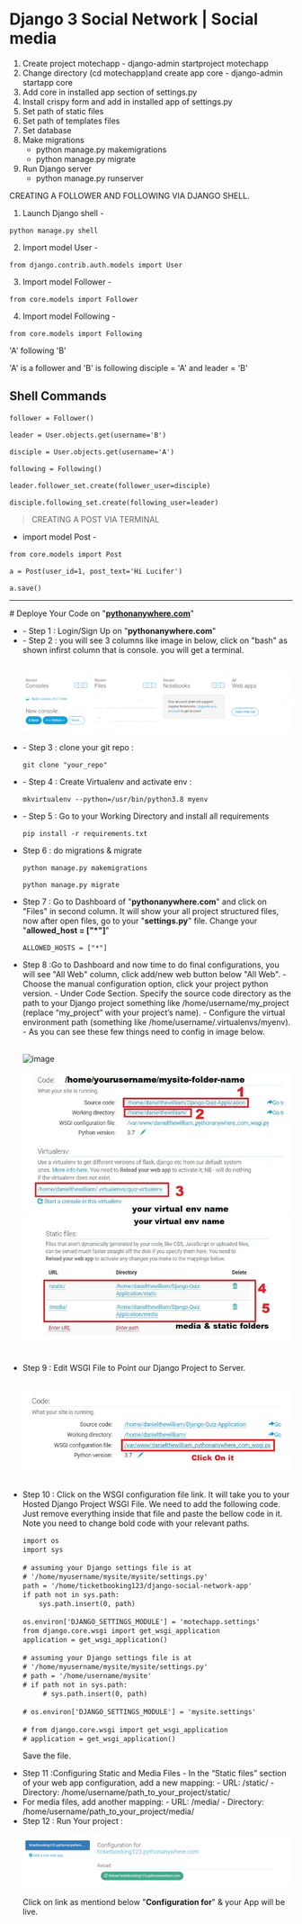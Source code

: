 # Django 3 Social Network | Social media

1. Create project motechapp - django-admin startproject motechapp
2. Change directory (cd motechapp)and create app core - django-admin startapp core
3. Add core in installed app section of settings.py
4. Install crispy form and add in installed app of settings.py
5. Set path of static files
6. Set path of templates files
7. Set database
8. Make migrations
    - python manage.py makemigrations
    - python manage.py migrate
9. Run Django server
    - python manage.py runserver




CREATING A FOLLOWER AND FOLLOWING VIA DJANGO SHELL.

1. Launch Django shell -
```
python manage.py shell
```
2. Import model User -
```
from django.contrib.auth.models import User
```
3. Import model Follower -
```
from core.models import Follower
```
4. Import model Following -
```
from core.models import Following
```

'A' following 'B'

'A' is a follower and 'B' is following
disciple = 'A' and leader = 'B'

## Shell Commands
```
follower = Follower()
```
```
leader = User.objects.get(username='B')
```
```
disciple = User.objects.get(username='A')
```
```
following = Following()
```
```
leader.follower_set.create(follower_user=disciple)
```
```
disciple.following_set.create(following_user=leader)
```


> CREATING A POST VIA TERMINAL
- import model Post -
```
from core.models import Post
```
```
a = Post(user_id=1, post_text='Hi Lucifer')
```
```
a.save()
```


<hr>
# Deploye Your Code on "<b><a href='pythonanywhere.com'>pythonanywhere.com</a></b>"

<ul> 
    <li>- Step 1 : Login/Sign Up on "<b>pythonanywhere.com</b>"</li>
    <li>- Step 2 : you will see 3 columns like image in below, click on "bash" as shown infirst column that is console. you will get a terminal.</li><br>
    
![Screenshot](https://github.com/alok-kumar8765/django-social-network-app/blob/main/screenshot/Capture.PNG)
<br>
    <li>- Step 3 : clone your git repo :</li>
    
```
git clone "your_repo"
``` 

<li> - Step 4 : Create Virtualenv and activate env : </li>

```
mkvirtualenv --python=/usr/bin/python3.8 myenv
```
<li> - Step 5 : Go to your Working Directory and install all requirements</li>

```
pip install -r requirements.txt
```
<li> Step 6 : do migrations & migrate</li>

```
python manage.py makemigrations
```

```
python manage.py migrate
```

<li> Step 7 : Go to Dashboard of "<b>pythonanywhere.com</b>" and click on "Files" in second column. It will show your all project structured files, now after open files, go to your "<b>settings.py</b>" file. Change your "<b>allowed_host = ["*"]</b>"</li>

```
ALLOWED_HOSTS = ["*"]
```

<li> Step 8 :Go to Dashboard and now time to do final configurations, you will see "All Web" column, click add/new web button below "All Web". 
    - Choose the manual configuration option, click your project python version.
    - Under Code Section. Specify the source code directory as the path to your Django project something like /home/username/my_project (replace “my_project” with your project’s name).
    - Configure the virtual environment path (something like /home/username/.virtualenvs/myenv).
    - As you can see these few things need to config in image below.
</li>
<br>

![image](https://github.com/alok-kumar8765/django-social-network-app/assets/85283226/968e1c80-f85b-476f-8295-da1bc0403e7f)

![Screenshot](https://github.com/alok-kumar8765/django-social-network-app/blob/main/screenshot/Capture2.PNG)
![Screenshot](https://github.com/alok-kumar8765/django-social-network-app/blob/main/screenshot/Capture3.PNG)

<br>
<li> Step 9 : Edit WSGI File to Point our Django Project to Server.</li><br>

![Screenshot](https://github.com/alok-kumar8765/django-social-network-app/blob/main/screenshot/Capture4.PNG)

<br>
<li> Step 10 : Click on the WSGI configuration file link. It will take you to your Hosted Django Project WSGI File. We need to add the following code. Just remove everything inside that file and paste the bellow code in it. Note you need to change bold code with your relevant paths.

</li>

```
import os
import sys

# assuming your Django settings file is at
# '/home/myusername/mysite/mysite/settings.py'
path = '/home/ticketbooking123/django-social-network-app'
if path not in sys.path:
    sys.path.insert(0, path)

os.environ['DJANGO_SETTINGS_MODULE'] = 'motechapp.settings'
from django.core.wsgi import get_wsgi_application
application = get_wsgi_application()

# assuming your Django settings file is at
# '/home/myusername/mysite/mysite/settings.py'
# path = '/home/username/mysite'
# if path not in sys.path:
     # sys.path.insert(0, path)

# os.environ['DJANGO_SETTINGS_MODULE'] = 'mysite.settings'

# from django.core.wsgi import get_wsgi_application
# application = get_wsgi_application()
```
Save the file.

<li> Step 11 :Configuring Static and Media Files
    - In the “Static files” section of your web app configuration, add a new mapping:
    - URL: /static/
    - Directory: /home/username/path_to_your_project/static/
</li>
<li>For media files, add another mapping:
    - URL: /media/
    - Directory: /home/username/path_to_your_project/media/
</li>
<li> Step 12 : Run Your project :</li>

![Screenshot](https://github.com/alok-kumar8765/django-social-network-app/blob/main/screenshot/Capture5.PNG)

Click on link as mentiond below "<b>Configuration for</b>" & your App will be live.


</ul>

